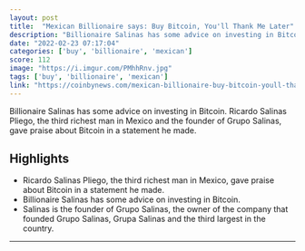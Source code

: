 ```yaml
---
layout: post
title:  "Mexican Billionaire says: Buy Bitcoin, You'll Thank Me Later"
description: "Billionaire Salinas has some advice on investing in Bitcoin. Ricardo Salinas Pliego, the third richest man in Mexico and the founder of Grupo Salinas, gave praise about Bitcoin in a statement he made."
date: "2022-02-23 07:17:04"
categories: ['buy', 'billionaire', 'mexican']
score: 112
image: "https://i.imgur.com/PMhhRnv.jpg"
tags: ['buy', 'billionaire', 'mexican']
link: "https://coinbynews.com/mexican-billionaire-buy-bitcoin-youll-thank-me-later"
---
```


Billionaire Salinas has some advice on investing in Bitcoin. Ricardo Salinas Pliego, the third richest man in Mexico and the founder of Grupo Salinas, gave praise about Bitcoin in a statement he made.

## Highlights

- Ricardo Salinas Pliego, the third richest man in Mexico, gave praise about Bitcoin in a statement he made.
- Billionaire Salinas has some advice on investing in Bitcoin.
- Salinas is the founder of Grupo Salinas, the owner of the company that founded Grupo Salinas, Grupa Salinas and the third largest in the country.

---
